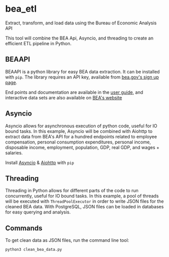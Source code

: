 # bea_etl
Extract, transform, and load data using the Bureau of Economic Analysis API

This tool will combine the BEA Api, Asyncio, and threading to create an efficient ETL pipeline in Python.

## BEAAPI

BEAAPI is a python library for easy BEA data extraction. It can be installed with `pip`. The library requires an API key, available from [bea.gov's sign up page](https://apps.bea.gov/api/signup/).

End points and documentation are available in the [user guide](https://apps.bea.gov/api/_pdf/bea_web_service_api_user_guide.pdf), and interactive data sets are also available on [BEA's website](https://www.bea.gov/data) 

## Asyncio

Asyncio allows for asynchronous execution of python code, useful for IO bound tasks. In this example, Asyncio will be combined with Aiohttp to extract data from BEA's API for a hundred endpoints related to employee compensation, personal consumption expenditures, personal income, disposable income, employment, population, GDP, real GDP, and wages + salaries.

Install [Asyncio](https://pypi.org/project/asyncio/) & [Aiohttp](https://pypi.org/project/aiohttp/) with `pip`

## Threading

Threading in Python allows for different parts of the code to run concurrently, useful for IO bound tasks. In this example, a pool of threads will be executed with `ThreadPoolExecutor` in order to write JSON files for the cleaned BEA data. With PostgreSQL, JSON files can be loaded in databases for easy querying and analysis.

## Commands

To get clean data as JSON files, run the command line tool:

    python3 clean_bea_data.py


